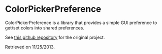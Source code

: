 ColorPickerPreference
===========

ColorPickerPreference is a library that provides a simple GUI preference to get/set colors into shared preferences.

See [this github repository](https://github.com/khunter86/android-ColorPickerPreference) for the original project.

Retrieved on 11/25/2013.
